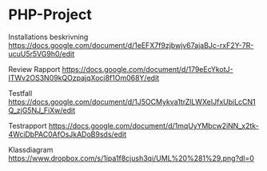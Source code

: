 PHP-Project
===========

Installations beskrivning
https://docs.google.com/document/d/1eEFX7f9zjbwjv67ajaBJc-rxF2Y-7R-ucuU5r5VG9h0/edit

Review Rapport
https://docs.google.com/document/d/179eEcYkotJ-ITWv2OS3N09kQOzpajqXoci8f1Om068Y/edit

Testfall
https://docs.google.com/document/d/1J5OCMykva1trZlLWXeIJfxUbiLcCN1Q_zjG5NJ_FiXw/edit

Testrapport
https://docs.google.com/document/d/1mqUyYMbcw2iNN_x2tk-4WciDbPAC0AfOsJkADoB9sds/edit

Klassdiagram
https://www.dropbox.com/s/1ipa1f8cjush3qi/UML%20%281%29.png?dl=0
